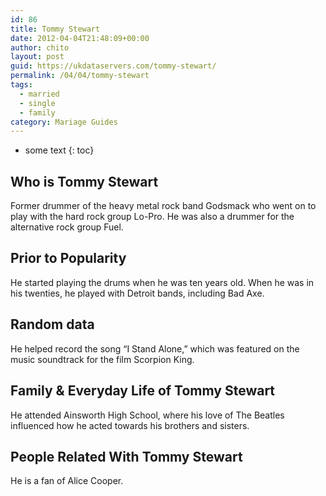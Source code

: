 ```yaml
---
id: 86
title: Tommy Stewart
date: 2012-04-04T21:48:09+00:00
author: chito
layout: post
guid: https://ukdataservers.com/tommy-stewart/
permalink: /04/04/tommy-stewart  
tags:
  - married
  - single
  - family
category: Mariage Guides
---
```


* some text
{: toc}


## Who is  Tommy Stewart
                  
                  
                  
Former drummer of the heavy metal rock band Godsmack who went on to play with the hard rock group Lo-Pro. He was also a drummer for the alternative rock group Fuel.
                  
                
                
                
## Prior to Popularity 
                  
                  
                  
He started playing the drums when he was ten years old. When he was in his twenties, he played with Detroit bands, including Bad Axe.
                  
                
                
                
## Random data 
                  
                  
                  
He helped record the song &#8220;I Stand Alone,&#8221; which was featured on the music soundtrack for the film Scorpion King.
                  
                
                
                
## Family & Everyday Life of Tommy Stewart
                  
                  
                  
He attended Ainsworth High School, where his love of The Beatles influenced how he acted towards his brothers and sisters.
                  
                
                
                
## People Related With  Tommy Stewart
                  
                  
                  
He is a fan of Alice Cooper.
                  
                
              
            
          
          
          
    
    
  
